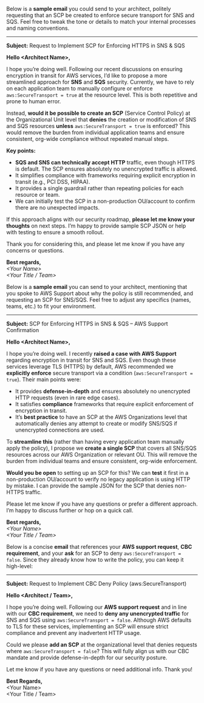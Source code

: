 Below is a **sample email** you could send to your architect, politely requesting that an SCP be created to enforce secure transport for SNS and SQS. Feel free to tweak the tone or details to match your internal processes and naming conventions.

---

**Subject:** Request to Implement SCP for Enforcing HTTPS in SNS & SQS

**Hello \<Architect Name\>,**

I hope you’re doing well. Following our recent discussions on ensuring encryption in transit for AWS services, I’d like to propose a more streamlined approach for **SNS** and **SQS** security. Currently, we have to rely on each application team to manually configure or enforce `aws:SecureTransport = true` at the resource level. This is both repetitive and prone to human error.

Instead, **would it be possible to create an SCP** (Service Control Policy) at the Organizational Unit level that **denies** the creation or modification of SNS and SQS resources **unless** `aws:SecureTransport = true` is enforced? This would remove the burden from individual application teams and ensure consistent, org-wide compliance without repeated manual steps. 

**Key points:**
- **SQS and SNS can technically accept HTTP** traffic, even though HTTPS is default. The SCP ensures absolutely no unencrypted traffic is allowed.
- It simplifies compliance with frameworks requiring explicit encryption in transit (e.g., PCI DSS, HIPAA).
- It provides a single guardrail rather than repeating policies for each resource or team.
- We can initially test the SCP in a non-production OU/account to confirm there are no unexpected impacts.

If this approach aligns with our security roadmap, **please let me know your thoughts** on next steps. I’m happy to provide sample SCP JSON or help with testing to ensure a smooth rollout.

Thank you for considering this, and please let me know if you have any concerns or questions.

  
**Best regards,**  
_\<Your Name\>_  
_\<Your Title / Team\>_


Below is a **sample email** you can send to your architect, mentioning that you spoke to AWS Support about why the policy is still recommended, and requesting an SCP for SNS/SQS. Feel free to adjust any specifics (names, teams, etc.) to fit your environment.

---

**Subject:** SCP for Enforcing HTTPS in SNS & SQS – AWS Support Confirmation

**Hello \<Architect Name\>,**

I hope you’re doing well. I recently **raised a case with AWS Support** regarding encryption in transit for SNS and SQS. Even though these services leverage TLS (HTTPS) by default, AWS recommended we **explicitly enforce** secure transport via a condition (`aws:SecureTransport = true`). Their main points were:

- It provides **defense-in-depth** and ensures absolutely no unencrypted HTTP requests (even in rare edge cases).  
- It satisfies **compliance** frameworks that require explicit enforcement of encryption in transit.  
- It’s **best practice** to have an SCP at the AWS Organizations level that automatically denies any attempt to create or modify SNS/SQS if unencrypted connections are used.

To **streamline this** (rather than having every application team manually apply the policy), I propose we **create a single SCP** that covers all SNS/SQS resources across our AWS Organization or relevant OU. This will remove the burden from individual teams and ensure consistent, org-wide enforcement.

**Would you be open** to setting up an SCP for this? We can **test** it first in a non-production OU/account to verify no legacy application is using HTTP by mistake. I can provide the sample JSON for the SCP that denies non-HTTPS traffic.

Please let me know if you have any questions or prefer a different approach. I’m happy to discuss further or hop on a quick call.

  
**Best regards,**  
_\<Your Name\>_  
_\<Your Title / Team\>_


Below is a concise **email** that references your **AWS support request**, **CBC requirement**, and your **ask** for an SCP to deny `aws:SecureTransport = false`. Since they already know how to write the policy, you can keep it high-level:

---

**Subject:** Request to Implement CBC Deny Policy (aws:SecureTransport)

**Hello \<Architect / Team\>,**

I hope you’re doing well. Following our **AWS support request** and in line with our **CBC requirement**, we need to **deny any unencrypted traffic** for SNS and SQS using `aws:SecureTransport = false`. Although AWS defaults to TLS for these services, implementing an SCP will ensure strict compliance and prevent any inadvertent HTTP usage.

Could we please **add an SCP** at the organizational level that denies requests where `aws:SecureTransport = false`? This will fully align us with our CBC mandate and provide defense-in-depth for our security posture.

Let me know if you have any questions or need additional info. Thank you!

  
**Best Regards,**  
\<Your Name\>  
\<Your Title / Team\>
